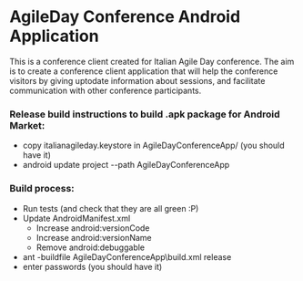 AgileDay Conference Android Application 
=======================================

This is a conference client created for Italian Agile Day conference.
The aim is to create a conference client application that will help the 
conference visitors by giving uptodate information about sessions, 
and facilitate communication with other conference participants.

### Release build instructions to build .apk package for Android Market:
* copy italianagileday.keystore in AgileDayConferenceApp/ (you should have it)
* android update project --path AgileDayConferenceApp
### Build process:
* Run tests (and check that they are all green :P)
* Update AndroidManifest.xml
  * Increase android:versionCode
  * Increase android:versionName
  * Remove android:debuggable
* ant -buildfile AgileDayConferenceApp\build.xml release
* enter passwords (you should have it)
